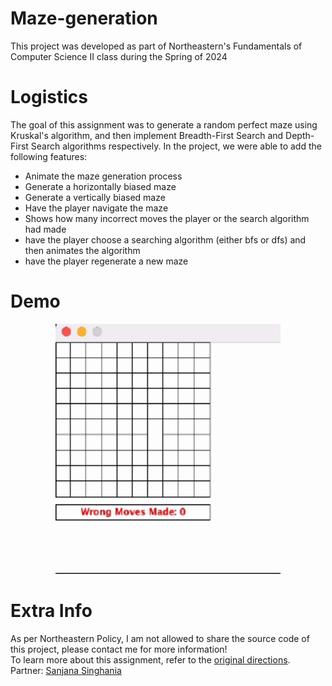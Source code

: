 # Maze-generation
This project was developed as part of Northeastern's Fundamentals of Computer Science II class during the Spring of 2024

# Logistics
The goal of this assignment was to generate a random perfect maze using Kruskal's algorithm, and then implement Breadth-First Search and Depth-First Search algorithms respectively. In the project, we were able to add the following features: 
* Animate the maze generation process
* Generate a horizontally biased maze
* Generate a vertically biased maze
* Have the player navigate the maze
* Shows how many incorrect moves the player or the search algorithm had made
* have the player choose a searching algorithm (either bfs or dfs) and then animates the algorithm
* have the player regenerate a new maze

# Demo
<p align="center">
  <img src="https://github.com/vivianzo/maze-generation/blob/main/maze-demo.gif" alt="Shannon demo WS4" height="400"/>
</p>

# Extra Info
As per Northeastern Policy, I am not allowed to share the source code of this project, please contact me for more information!  
To learn more about this assignment, refer to the [original directions](https://github.com/vivianzo/maze-generation/blob/main/maze-instructions.pdf).  
Partner: [Sanjana Singhania](https://github.com/sanjana-singhania)

